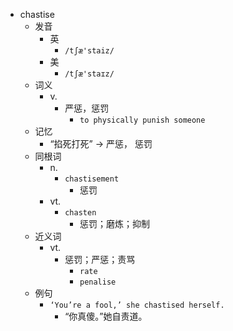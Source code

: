 - chastise
  - 发音
    - 英
      - `/tʃæ'staiz/`
    - 美
      - `/tʃæ'staɪz/`
  - 词义
    - v.
      - 严惩，惩罚
        - `to physically punish someone`
  - 记忆
    - “掐死打死” → 严惩， 惩罚
  - 同根词
    - n.
      - `chastisement`
        - 惩罚
    - vt.
      - `chasten`
        - 惩罚；磨炼；抑制
  - 近义词
    - vt.
      - 惩罚；严惩；责骂
        - `rate`
        - `penalise`
  - 例句
    - `‘You’re a fool,’ she chastised herself.`
      - “你真傻。”她自责道。

